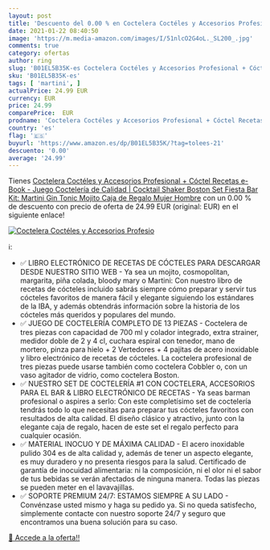 ```yaml
---
layout: post
title: 'Descuento del 0.00 % en Coctelera Coctéles y Accesorios Profesio'
date: 2021-01-22 08:40:50
image: 'https://m.media-amazon.com/images/I/51nlcO2G4oL._SL200_.jpg'
comments: true
category: ofertas
author: ring
slug: 'B01EL5B35K-es Coctelera Coctéles y Accesorios Profesional + Cóctel...'
sku: 'B01EL5B35K-es'
tags: [ 'martini', ]
actualPrice: 24.99 EUR
currency: EUR
price: 24.99
comparePrice:  EUR
prodname: 'Coctelera Coctéles y Accesorios Profesional + Cóctel Recetas e-Book - Juego Coctelería de Calidad | Cocktail Shaker Boston Set  Fiesta Bar Kit: Martini Gin Tonic Mojito  Caja de Regalo Mujer Hombre'
country: 'es'
flag: '🇪🇸'
buyurl: 'https://www.amazon.es/dp/B01EL5B35K/?tag=tolees-21'
descuento: '0.00'
average: '24.99'
---
```


Tienes [Coctelera Coctéles y Accesorios Profesional + Cóctel Recetas e-Book - Juego Coctelería de Calidad | Cocktail Shaker Boston Set  Fiesta Bar Kit: Martini Gin Tonic Mojito  Caja de Regalo Mujer Hombre](https://www.amazon.es/dp/B01EL5B35K/?tag=tolees-21) con un 0.00 % de descuento con precio de oferta de 24.99 EUR (original:  EUR) en el siguiente enlace!

[![Coctelera Coctéles y Accesorios Profesio](https://m.media-amazon.com/images/I/51nlcO2G4oL._SL200_.jpg)](https://www.amazon.es/dp/B01EL5B35K/?tag=tolees-21)

ℹ️:

- ✅ LIBRO ELECTRÓNICO DE RECETAS DE CÓCTELES PARA DESCARGAR DESDE NUESTRO SITIO WEB - Ya sea un mojito, cosmopolitan, margarita, piña colada, bloody mary o Martini: Con nuestro libro de recetas de cócteles incluido sabrás siempre cómo preparar y servir tus cócteles favoritos de manera fácil y elegante siguiendo los estándares de la IBA, y además obtendrás información sobre la historia de los cócteles más queridos y populares del mundo.
- ✅ JUEGO DE COCTELERÍA COMPLETO DE 13 PIEZAS - Coctelera de tres piezas con capacidad de 700 ml y colador integrado, extra strainer, medidor doble de 2 y 4 cl, cuchara espiral con tenedor, mano de mortero, pinza para hielo + 2 Vertedores + 4 pajitas de acero inoxidable y libro electrónico de recetas de cócteles. La coctelera profesional de tres piezas puede usarse también como coctelera Cobbler o, con un vaso agitador de vidrio, como coctelera Boston.
- ✅ NUESTRO SET DE COCTELERÍA #1 CON COCTELERA, ACCESORIOS PARA EL BAR & LIBRO ELECTRÓNICO DE RECETAS - Ya seas barman profesional o aspires a serlo: Con este completísimo set de coctelería tendrás todo lo que necesitas para preparar tus cócteles favoritos con resultados de alta calidad. El diseño clásico y atractivo, junto con la elegante caja de regalo, hacen de este set el regalo perfecto para cualquier ocasión.
- ✅ MATERIAL INOCUO Y DE MÁXIMA CALIDAD - El acero inoxidable pulido 304 es de alta calidad y, además de tener un aspecto elegante, es muy duradero y no presenta riesgos para la salud. Certificado de garantía de inocuidad alimentaria: ni la composición, ni el olor ni el sabor de tus bebidas se verán afectados de ninguna manera. Todas las piezas se pueden meter en el lavavajillas.
- ✅ SOPORTE PREMIUM 24/7: ESTAMOS SIEMPRE A SU LADO - Convénzase usted mismo y haga su pedido ya. Si no queda satisfecho, simplemente contacte con nuestro soporte 24/7 y seguro que encontramos una buena solución para su caso.

[🛒 Accede a la oferta!!](https://www.amazon.es/dp/B01EL5B35K/?tag=tolees-21)
